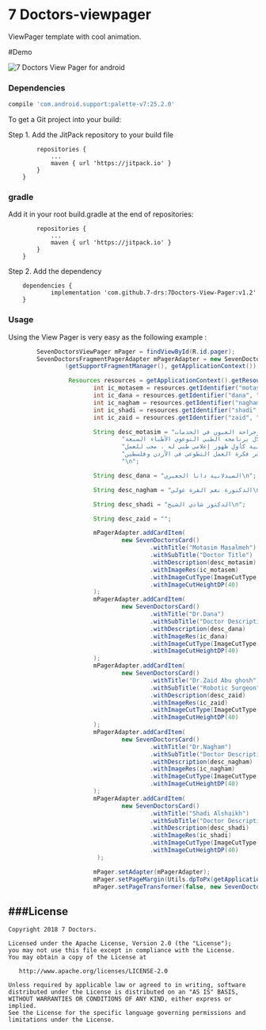 # 7 Doctors-viewpager

ViewPager template with cool animation.

#Demo

![7 Doctors View Pager for android](https://github.com/7-drs/7Doctors-View-Pager/blob/master/app/src/main/res/drawable-nodpi/demo.gif)




### Dependencies
```groovy
compile 'com.android.support:palette-v7:25.2.0'
```

To get a Git project into your build:

Step 1. Add the JitPack repository to your build file
```	allprojects {
		repositories {
			...
			maven { url 'https://jitpack.io' }
		}
	}
```
### gradle
Add it in your root build.gradle at the end of repositories:

```	allprojects {
		repositories {
			...
			maven { url 'https://jitpack.io' }
		}
	}
```
Step 2. Add the dependency
```
	dependencies {
	        implementation 'com.github.7-drs:7Doctors-View-Pager:v1.2'
	}
```
### Usage
Using the View Pager is very easy as the following example :

```java
        SevenDoctorsViewPager mPager = findViewById(R.id.pager);
        SevenDoctorsFragmentPagerAdapter mPagerAdapter = new SevenDoctorsFragmentPagerAdapter
                (getSupportFragmentManager(), getApplicationContext());

                 Resources resources = getApplicationContext().getResources();
                        int ic_motasem = resources.getIdentifier("motasim", "drawable", getPackageName());
                        int ic_dana = resources.getIdentifier("dana", "drawable", getPackageName());
                        int ic_nagham = resources.getIdentifier("nagham", "drawable", getPackageName());
                        int ic_shadi = resources.getIdentifier("shadi", "drawable", getPackageName());
                        int ic_zaid = resources.getIdentifier("zaid", "drawable", getPackageName());

                        String desc_motasim = "الدكتور معتصم مسالمة ، طبيب مقيم طب وجراحة العيون في الخدمات " +
                                "الطبية الملكية الأردنية ، اشتهر من خلال برنامجه الطبي التوعوي الأطباء السبعة " +
                                "الذي يبث على قناة رؤيا الفضائية الأردنية كأول ظهور إعلامي طبي له ، محب للعمل " +
                                "التطوعي وكان له بصمات واضحة لنشر فكرة العمل التطوعي في الأردن وفلسطين\n" +
                                "\n";

                        String desc_dana = "الصيدلانية دانا الجعبري\n";

                        String desc_nagham = "الدكتورة نغم القرة غولي\n";

                        String desc_shadi = "الدكتور شادي الشيخ\n";

                        String desc_zaid = "";

                        mPagerAdapter.addCardItem(
                                new SevenDoctorsCard()
                                        .withTitle("Motasim Masalmeh")
                                        .withSubTitle("Doctor Title")
                                        .withDescription(desc_motasim)
                                        .withImageRes(ic_motasem)
                                        .withImageCutType(ImageCutType.WAVE)
                                        .withImageCutHeightDP(40)
                        );
                        mPagerAdapter.addCardItem(
                                new SevenDoctorsCard()
                                        .withTitle("Dr.Dana")
                                        .withSubTitle("Doctor Description")
                                        .withDescription(desc_dana)
                                        .withImageRes(ic_dana)
                                        .withImageCutType(ImageCutType.LINE_POSITIVE)
                                        .withImageCutHeightDP(40)
                        );
                        mPagerAdapter.addCardItem(
                                new SevenDoctorsCard()
                                        .withTitle("Dr.Zaid Abu ghosh")
                                        .withSubTitle("Robotic Surgeon")
                                        .withDescription(desc_zaid)
                                        .withImageRes(ic_zaid)
                                        .withImageCutType(ImageCutType.LINE_POSITIVE)
                                        .withImageCutHeightDP(40)
                        );
                        mPagerAdapter.addCardItem(
                                new SevenDoctorsCard()
                                        .withTitle("Dr.Nagham")
                                        .withSubTitle("Doctor Description")
                                        .withDescription(desc_nagham)
                                        .withImageRes(ic_nagham)
                                        .withImageCutType(ImageCutType.ARC)
                                        .withImageCutHeightDP(40)
                        );
                        mPagerAdapter.addCardItem(
                                new SevenDoctorsCard()
                                        .withTitle("Shadi Alshaikh")
                                        .withSubTitle("Doctor Description")
                                        .withDescription(desc_shadi)
                                        .withImageRes(ic_shadi)
                                        .withImageCutType(ImageCutType.LINE_POSITIVE)
                                        .withImageCutHeightDP(40)
                         );

                        mPager.setAdapter(mPagerAdapter);
                        mPager.setPageMargin(Utils.dpToPx(getApplicationContext(), 25));
                        mPager.setPageTransformer(false, new SevenDoctorsPagerTransformer());
```

###License
--------

    Copyright 2018 7 Doctors.

    Licensed under the Apache License, Version 2.0 (the "License");
    you may not use this file except in compliance with the License.
    You may obtain a copy of the License at

       http://www.apache.org/licenses/LICENSE-2.0

    Unless required by applicable law or agreed to in writing, software
    distributed under the License is distributed on an "AS IS" BASIS,
    WITHOUT WARRANTIES OR CONDITIONS OF ANY KIND, either express or implied.
    See the License for the specific language governing permissions and
    limitations under the License.
